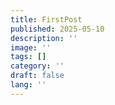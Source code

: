 ```yaml
---
title: FirstPost
published: 2025-05-10
description: ''
image: ''
tags: []
category: ''
draft: false 
lang: ''
---
```

